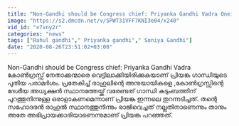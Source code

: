 ```yaml
---
title: "Non-Gandhi should be Congress chief: Priyanka Gandhi Vadra Oneindia Malayalam"
image: "https://s2.dmcdn.net/v/SPWT31VFF7KNI3e04/x240"
vid_id: "x7vny2r"
categories: "news"
tags: ["Rahul gandhi"," Priyanka gandhi"," Soniya Gandhi"]
date: "2020-08-26T23:51:02+03:00"
---
```

Non-Gandhi should be Congress chief: Priyanka Gandhi Vadra  <br>കോണ്‍ഗ്രസ്സ് നേതാക്കന്മാരെ വെട്ടിലാക്കിയിരിക്കുകയാണ് പ്രിയങ്ക ഗാന്ധിയുടെ പുതിയ  പരാമര്‍ശം. പ്രതേകിച്ച് രാഹുലിന്റെ അനുയായികളെ ,കോണ്‍ഗ്രസ്സിന്റെ ദേശീയ അധ്യക്ഷന്‍ സ്ഥാനത്തേയ്ക്ക് വരേണ്ടത് ഗാന്ധി കുടുംബത്തിന് പുറത്തുനിന്നുള്ള ഒരാളാകണമെന്നാണ്  പ്രിയങ്ക ഇന്നലെ തുറന്നടിച്ചത്. തന്റെ സഹോദരന്‍ രാഹുല്‍ സ്ഥാനത്തുനിന്നും രാജിവെച്ചത് നല്ലതിനാണെന്നും  താനും അതേ അഭിപ്രായക്കാരിയാണെന്നുമാണ് പ്രിയങ്ക പറഞ്ഞത്.
